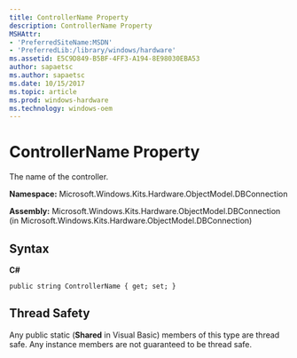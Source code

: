 ```yaml
---
title: ControllerName Property
description: ControllerName Property
MSHAttr:
- 'PreferredSiteName:MSDN'
- 'PreferredLib:/library/windows/hardware'
ms.assetid: E5C9D849-B5BF-4FF3-A194-8E98030EBA53
author: sapaetsc
ms.author: sapaetsc
ms.date: 10/15/2017
ms.topic: article
ms.prod: windows-hardware
ms.technology: windows-oem
---
```


# ControllerName Property


The name of the controller.

**Namespace:** Microsoft.Windows.Kits.Hardware.ObjectModel.DBConnection

**Assembly:** Microsoft.Windows.Kits.Hardware.ObjectModel.DBConnection (in Microsoft.Windows.Kits.Hardware.ObjectModel.DBConnection)

## <span id="Syntax"></span><span id="syntax"></span><span id="SYNTAX"></span>Syntax


**C#**

`public string ControllerName { get; set; }`

## <span id="Thread_Safety"></span><span id="thread_safety"></span><span id="THREAD_SAFETY"></span>Thread Safety


Any public static (**Shared** in Visual Basic) members of this type are thread safe. Any instance members are not guaranteed to be thread safe.

 

 






